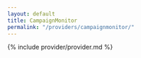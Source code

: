 ```yaml
---
layout: default
title: CampaignMonitor
permalink: "/providers/campaignmonitor/"
---
```


{% include provider/provider.md %}
